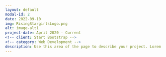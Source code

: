 ```yaml
---
layout: default
modal-id: 2
date: 2022-09-10
img: RisingStargirlsLogo.png
alt: image-alt1
project-date: April 2020 - Current
<!-- client: Start Bootstrap -->
<!-- category: Web Development -->
description: Use this area of the page to describe your project. Lorem ipsum dolor sit amet, consectetur adipisicing elit. Mollitia neque assumenda ipsam nihil, molestias magnam, recusandae quos quis inventore quisquam velit asperiores, vitae? Reprehenderit soluta, eos quod consequuntur itaque. Nam.
---
```

